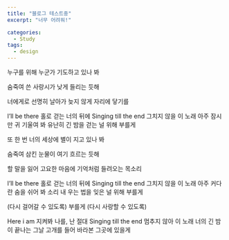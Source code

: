 ```yaml
---
title: "블로그 테스트중"
excerpt: "너무 어려워!"

categories:
  - Study
tags:
  - design
---
```


누구를 위해 누군가
기도하고 있나 봐

숨죽여 쓴 사랑시가
낮게 들리는 듯해

너에게로 선명히 날아가
늦지 않게 자리에 닿기를

I’ll be there 홀로 걷는 너의 뒤에
Singing till the end 그치지 않을 이 노래
아주 잠시만 귀 기울여 봐
유난히 긴 밤을 걷는 널 위해 부를게

또 한 번 너의 세상에
별이 지고 있나 봐

숨죽여 삼킨 눈물이
여기 흐르는 듯해

할 말을 잃어 고요한 마음에
기억처럼 들려오는 목소리

I’ll be there 홀로 걷는 너의 뒤에
Singing till the end 그치지 않을 이 노래
아주 커다란 숨을 쉬어 봐
소리 내 우는 법을 잊은 널 위해 부를게

(다시 걸어갈 수 있도록)
부를게
(다시 사랑할 수 있도록)

Here i am 지켜봐 나를, 난 절대
Singing till the end 멈추지 않아 이 노래
너의 긴 밤이 끝나는 그날
고개를 들어 바라본 그곳에 있을게
